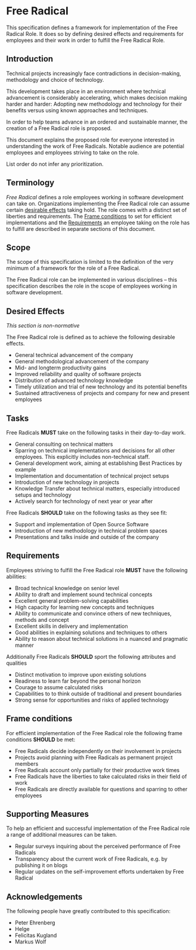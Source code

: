 # Free Radical

This specification defines a framework for implementation of the Free Radical Role. It does so by defining desired effects and requirements for employees and their work in order to fulfill the Free Radical Role.

## Introduction

Technical projects increasingly face contradictions in decision-making,
methodology and choice of technology.

This development takes place in an environment where technical advancement
is considerably accelerating, which makes decision making harder and harder:
Adopting new methodology and technology for their
benefits versus using known approaches and techniques.

In order to help teams advance in an ordered and sustainable manner, the
creation of a <a>Free Radical</a> role is proposed.

This document explains the proposed role for everyone interested in
understanding the work of <a>Free Radical</a>s. Notable audience are potential
employees and employees striving to take on the role.

List order do not infer any prioritization.

## Terminology

<dfn>Free Radical</dfn> defines a role employees working in software development
can take on. Organizations implementing the <a>Free Radical</a> role can
assume certain <a href="#effects">desirable effects</a> taking hold.
The role comes with a distinct set of liberties and requirements.
The <a href="#conditions">Frame conditions</a> to set for efficient
implementations and the <a href="#requirements">Requirements</a> an employee
taking on the role has to fulfill are described in separate sections of this document.

## Scope

The scope of this specification is limited to the definition of the very minimum
of a framework for the role of a Free Radical.

The <a>Free Radical</a> role can be implemented in various disciplines – this
specification describes the role in the scope of employees working in software
development.

## Desired Effects

<i>This section is non-normative</i>

The <a>Free Radical</a> role is defined as to achieve the following desirable
effects.

-   General technical advancement of the company
-   General methodological advancement of the company
-   Mid- and longterm productivity gains
-   Improved reliability and quality of software projects
-   Distribution of advanced technology knowledge
-   Timely utilization and trial of new technology and its potential benefits
-   Sustained attractiveness of projects and company for new and present employees

## Tasks

<a>Free Radical</a>s <strong>MUST</strong> take on the following tasks in their day-to-day work.

-   General consulting on technical matters
-   Sparring on technical implementations and decisions for all other employees. This explicitly includes non-technical staff.
-   General development work, aiming at establishing Best Practices by example
-   Implementation and documentation of technical project setups
-   Introduction of new technology in projects
-   Knowledge Transfer about technical matters, especially introduced setups and technology
-   Actively search for technology of next year or year after

<a>Free Radical</a>s <strong>SHOULD</strong> take on the following tasks as they see fit:

-   Support and implementation of Open Source Software
-   Introduction of new methodology in technical problem spaces
-   Presentations and talks inside and outside of the company

## Requirements

Employees striving to fulfill the <a>Free Radical</a> role <b>MUST</b> have
the following abilities:

-   Broad technical knowledge on senior level
-   Ability to draft and implement sound technical concepts
-   Excellent general problem-solving capabilities
-   High capacity for learning new concepts and techniques
-   Ability to communicate and convince others of new techniques, methods and concept
-   Excellent skills in delivery and implementation
-   Good abilities in explaining solutions and techniques to others
-   Ability to reason about technical solutions in a nuanced and pragmatic manner

Additionally <a>Free Radical</a>s <b>SHOULD</b> sport the following attributes
and qualities

-   Distinct motivation to improve upon existing solutions
-   Readiness to learn far beyond the personal horizon
-   Courage to assume calculated risks
-   Capabilities to to think outside of traditional and present boundaries
-   Strong sense for opportunities and risks of applied technology

## Frame conditions

For efficient implementation of the <a>Free Radical</a> role the following
frame conditions <strong>SHOULD</strong> be met:

-   <a>Free Radical</a>s decide independently on their involvement in projects
-   Projects avoid planning with <a>Free Radical</a>s as permanent project members
-   <a>Free Radical</a>s account only partially for their productive work times
-   <a>Free Radical</a>s have the liberties to take calculated risks in their field of work
-   <a>Free Radical</a>s are directly available for questions and sparring to other employees

## Supporting Measures

To help an efficient and successful implementation of the <a>Free Radical</a>
role a range of additional measures can be taken.

-   Regular surveys inquiring about the perceived performance of <a>Free Radicals</a>
-   Transparency about the current work of <a>Free Radicals</a>, e.g. by publishing it on blogs
-   Regular updates on the self-improvement efforts undertaken by <a>Free Radical</a>

## Acknowledgements

The following people have greatly contributed to this specification:

-   Peter Ehrenberg
-   Helge
-   Felicitas Kugland
-   Markus Wolf
